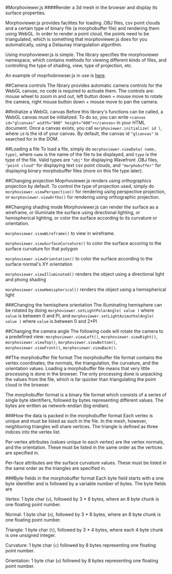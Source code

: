 #Morphoviewer.js
####Render a 3d mesh in the browser and display its surface properties.

Morphoviewer.js provides facilites for loading .OBJ files, csv point clouds and a certain type of binary file (a
morphobuffer file) and rendering them using WebGL. In order to render a point cloud, the points need to be triangulated,
which is something that morphoviewer.js does for you automatically, using a Delaunay triangulation algorithm.

Using morphoviewer.js is simple. The library specifies the morphoviewer namespace, which contains methods for viewing
different kinds of files, and controlling the type of shading, view, type of projection, etc.

An example of moprhobrowser.js in use is [here](https://github.com/Nelarius/Nelarius.github.io/blob/master/index.html).

##Camera controls
The library provides automatic camera controls for the WebGL canvas; no code is required to activate them. The controls
are: mouse wheel to zoom in and out, left button down + mouse move to rotate the camera, right mouse button down + 
mouse move to pan the camera.

##Initialize a WebGL canvas
Before this library's functions can be called, a WebGL canvas must be initialized. To do so, you can write 
`<canvas id="glcanvas" width="800" height="600"></canvas>` in your HTML document. Once a canvas exists, you 
call `morphoviewer.initialize( id )`, where `id` is the id of your canvas. By default, the canvas id `"glcanvas"` 
is searched for in the DOM.

##Loading a file
To load a file, simply do `morphoviewer.viewData( name, type)`, where `name` is the name of the file to be displayed,
and `type` is the type of the file. Valid types are `"obj"` for displaying Wavefront .OBJ files, `"point cloud"` for
displaying text csv point clouds, and `"morphobuffer"` for displaying binary morphobuffer files (more on this file type
later).

##Changing projection
Moprhoviewer.js renders using orthographics projection by default. To control the type of projection used, simply
do `morphoviewer.viewPerspective()` for rendering using perspective projection, or `morphoviewer.viewOrtho()` for
rendering using orthographic projection.

##Changing shading mode
Morphoviewer.js can render the surface as a wireframe, or illuminate the surface using directional lighting, or 
hemispherical lighting, or color the surface according to its curvature or orientation.

`morphoviewer.viewWireframe()` to view in wireframe.

`morphoviewer.viewSurfaceCurvature()` to color the surface accoring to the surface curvature for that polygon

`morphoviewer.viewOrientation()` to color the surface according to the surface normal's XY orientation

`morphoviewer.viewIlluminated()` renders the object using a directional light and phong shading

`morphoviewer.viewHemispherical()` renders the object using a hemispherical light

###Changing the hemisphere orientation
The illuminating hemisphere can be rotated by doing
`morphoviewer.setLightPolarAngle( value )` where `value` is between 0 and PI, and
`morphoviewer.setLightAzimuthalAngle( value )` where `value` is between 0 and 2*PI

##Changing the camera angle
The following code will rotate the camera to a predefined view: `morphoviewer.viewLeft()`, `morphoviewer.viewRight()`,
`morphoviewer.viewTop()`, `morphoviewer.viewBottom()`, `morphoviewer.viewFront()`, `morphoviewer.viewBack()`.

##The morphobuffer file format
The morphobuffer file format contains the vertex coordinates, the normals, the triangulation, the curvature, and the 
orientation values. Loading a morphobuffer file means that very little processing is done in the browser. The only 
processing done is unpacking the values from the file, which is far quicker than triangulating the point cloud in 
the browser.

The morphobuffer format is a binary file format which consists of a series of single byte identifiers, followed by 
bytes representing different values. The bytes are written as network-endian (big endian). 

###How the data is packed in the morphobuffer format
Each vertex is unique and must be listed as such in the file. In the mesh, however, neighboring triangles will share
vertices. The triangle is defined as three indices into the vertex list.

Per-vertex attributes (values unique to each vertex) are the vertex normals, and the orientation. These must be listed
in the same order as the vertices are specified in.

Per-face attributes are the surface curvature values. These must be listed in the same order as the triangles are
specified in.

###Byte fields in the morphobuffer format
Each byte field starts with a one byte identifier and is followed by a variable number of bytes. The byte fields are

Vertex: 1 byte char (`v`), followed by 3 * 8 bytes, where an 8 byte chunk is one floating point number.

Normal: 1 byte char (`n`), followed by 3 * 8 bytes, where an 8 byte chunk is one floating point number.

Triangle: 1 byte char (`t`), followed by 3 * 4 bytes, where each 4 byte chunk is one unsigned integer.

Curvature: 1 byte char (`c`) followed by 8 bytes representing one floating point number.

Orientation: 1 byte char (`o`) followed by 8 bytes representing one floating point number.
